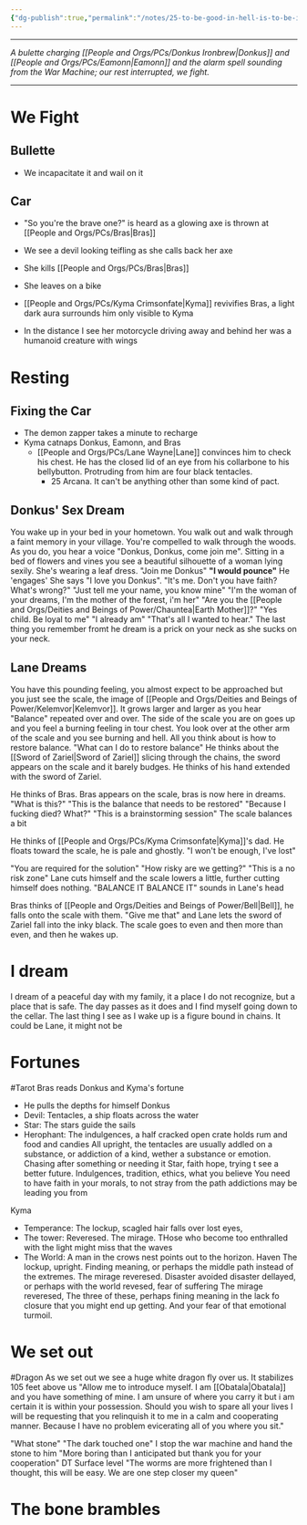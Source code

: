 ```yaml
---
{"dg-publish":true,"permalink":"/notes/25-to-be-good-in-hell-is-to-be-insane/"}
---
```


---


*A bulette charging [[People and Orgs/PCs/Donkus Ironbrew\|Donkus]] and [[People and Orgs/PCs/Eamonn\|Eamonn]] and the alarm spell sounding from the War Machine; our rest interrupted, we fight.*

---


# We Fight

## Bullette
- We incapacitate it and wail on it

## Car
- "So you're the brave one?" is heard as a glowing axe is thrown at [[People and Orgs/PCs/Bras\|Bras]]
- We see a devil looking teifling as she calls back her axe 
- She kills [[People and Orgs/PCs/Bras\|Bras]]
- She leaves on a bike
- [[People and Orgs/PCs/Kyma Crimsonfate\|Kyma]] revivifies Bras, a light dark aura surrounds him only visible to Kyma

- In the distance I see her motorcycle driving away and behind her was a humanoid creature with wings
# Resting
## Fixing the Car
- The demon zapper takes a minute to recharge 
- Kyma catnaps Donkus, Eamonn, and Bras
	- [[People and Orgs/PCs/Lane Wayne\|Lane]] convinces him to check his chest. He has the closed lid of an eye from his collarbone to his bellybutton. Protruding from him are four black tentacles. 
		- 25 Arcana. It can't be anything other than some kind of pact. 

## Donkus' Sex Dream
You wake up in your bed in your hometown. You walk out and walk through a faint memory in your village. You're compelled to walk through the woods. As you do, you hear a voice "Donkus, Donkus, come join me". Sitting in a bed of flowers and vines you see a beautiful silhouette of a woman lying sexily. She's wearing a leaf dress. "Join me Donkus" **"I would pounce"** He 'engages' She says "I love you Donkus". "It's me. Don't you have faith? What's wrong?" "Just tell me your name, you know mine" "I'm the woman of your dreams, I'm the mother of the forest, i'm her" "Are you the [[People and Orgs/Deities and Beings of Power/Chauntea\|Earth Mother]]?" "Yes child. Be loyal to me" "I already am" "That's all I wanted to hear." The last thing you remember fromt he dream is a prick on your neck as she sucks on your neck. 

## Lane Dreams
You have this pounding feeling, you almost expect to be approached but you just see the scale, the image of [[People and Orgs/Deities and Beings of Power/Kelemvor\|Kelemvor]]. It grows larger and larger as you hear "Balance" repeated over and over. The side of the scale you are on goes up and you feel a burning feeling in tour chest. You look over at the other arm of the scale and you see burning and hell. All you think about is how to restore balance. "What can I do to restore balance" He thinks about the [[Sword of Zariel\|Sword of Zariel]] slicing through the chains, the sword appears on the scale and it barely budges. He thinks of his hand extended with the sword of Zariel. 

He thinks of Bras. Bras appears on the scale, bras is now here in dreams. "What is this?" "This is the balance that needs to be restored" "Because I fucking died? What?" "This is a brainstorming session" The scale balances a bit

He thinks of [[People and Orgs/PCs/Kyma Crimsonfate\|Kyma]]'s dad. He floats toward the scale, he is pale and ghostly. "I won't be enough, I've lost"

"You are required for the solution" "How risky are we getting?" "This is a no risk zone" Lane cuts himself and the scale lowers a little, further cutting himself does nothing. "BALANCE IT BALANCE IT" sounds in Lane's head

Bras thinks of [[People and Orgs/Deities and Beings of Power/Bell\|Bell]], he falls onto the scale with them. "Give me that" and Lane lets the sword of Zariel fall into the inky black. The scale goes to even and then more than even, and then he wakes up. 

# I dream
I dream of a peaceful day with my family, it a place I do not recognize, but a place that is safe. The day passes as it does and I find myself going down to the cellar. The last thing I see as I wake up is a figure bound in chains. It could be Lane, it might not be

# Fortunes
#Tarot 
Bras reads Donkus and Kyma's fortune
- He pulls the depths for himself
Donkus
- Devil: Tentacles, a ship floats across the water
- Star: The stars guide the sails
- Herophant: The indulgences, a half cracked open crate holds rum and food and candies
All upright, the tentacles are usually addled on a substance, or addiction of a kind, wether a substance or emotion. Chasing after something or needing it
Star, faith hope, trying t see a better future. 
Indulgences, tradition, ethics, what you believe
You need to have faith in your morals, to not stray from the path addictions may be leading you from

Kyma
- Temperance: The lockup, scagled hair falls over lost eyes, 
- The tower: Reveresed. The mirage. THose who become too enthralled with the light might miss that the waves
- The World: A man in the crows nest points out to the horizon. Haven
The lockup, upright. Finding meaning, or perhaps the middle path instead of the extremes.
The mirage reveresed. Disaster avoided disaster dellayed, or perhaps with the world revesed, fear of suffering
The mirage reveresed, 
The three of these, perhaps fining meaning in the lack fo closure that you might end up getting. And your fear of that emotional turmoil. 

# We set out
#Dragon 
As we set out we see a huge white dragon fly over us. It stabilizes 105 feet above us "Allow me to introduce myself. I am [[Obatala\|Obatala]] and you have something of mine. I am unsure of where you carry it but i am certain it is within your possession. Should you wish to spare all your lives I will be requesting that you relinquish it to me in a calm and cooperating manner. Because I have no problem evicerating all of you where you sit."

"What stone"
"The dark touched one"
I stop the war machine and hand the stone to him
"More boring than I anticipated but thank you for your cooperation"
 DT
 Surface level
 "The worms are more frightened than I thought, this will be easy. We are one step closer my queen"

# The bone brambles
